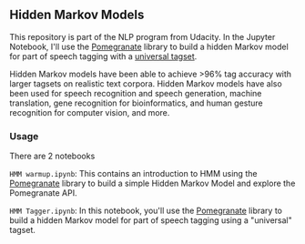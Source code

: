 ## Hidden Markov Models

This repository is part of the NLP program from Udacity. In the Jupyter Notebook, I'll use the [Pomegranate](https://github.com/jmschrei/pomegranate) library to build a hidden Markov model for part of speech tagging with a [universal tagset](http://www.petrovi.de/data/universal.pdf). 

Hidden Markov models have been able to achieve >96% tag accuracy with larger tagsets on realistic text corpora. Hidden Markov models have also been used for speech recognition and speech generation, machine translation, gene recognition for bioinformatics, and human gesture recognition for computer vision, and more.

### Usage

There are 2 notebooks

`HMM warmup.ipynb`:
This contains an introduction to HMM using the [Pomegranate](http://pomegranate.readthedocs.io/en/latest/index.html) library to build a simple Hidden Markov Model and explore the Pomegranate API.


`HMM Tagger.ipynb`: In this notebook, you'll use the [Pomegranate](http://pomegranate.readthedocs.io/) library to build a hidden Markov model for part of speech tagging using a "universal" tagset.
